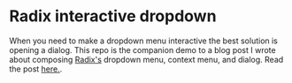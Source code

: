 # Radix interactive dropdown

When you need to make a dropdown menu interactive the best solution is opening a dialog.
This repo is the companion demo to a blog post I wrote about composing [Radix's](https://radix-ui.com) dropdown menu, context menu, and dialog. Read the post [here.](https://joshuawootonn.com/radix-interactive-dropdown).
